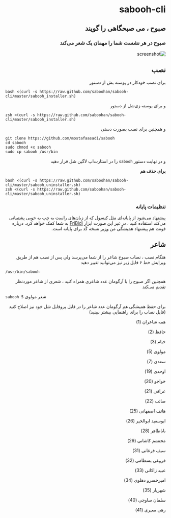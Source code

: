 <div dir="rtl">

# sabooh-cli
## صبوح ، می صبحگاهی را گویند
### صبوح در هر نشست شما را مهمان یک شعر می‌کند

![screenshot](screenshot.png)

## نصب
برای نصب خودکار در پوسته بش از دستور

<div dir="ltr">

```
bash <(curl -s https://raw.github.com/saboohan/sabooh-cli/master/sabooh_installer.sh)
```
</div>

و برای پوسته زی‌شل از دستور

<div dir="ltr">

```
zsh <(curl -s https://raw.github.com/saboohan/sabooh-cli/master/sabooh_installer.sh)
```
</div>

و همچنین برای نصب بصورت دستی

<div dir="ltr">

```
git clone https://github.com/mostafaasadi/sabooh
cd sabooh
sudo chmod +x sabooh
sudo cp sabooh /usr/bin
```
</div>

و در نهایت دستور `sabooh` را در استارت‌اپ لاگین شل قرار دهید


**برای حذف هم**

<div dir="ltr">

```
bash <(curl -s https://raw.github.com/saboohan/sabooh-cli/master/sabooh_uninstaller.sh)
zsh <(curl -s https://raw.github.com/saboohan/sabooh-cli/master/sabooh_uninstaller.sh)
```
</div>

### تنظیمات پایانه

<div dir="rtl">

پیشنهاد می‌شود از پایانه‌ای مثل کنسول که از زبان‌های راست به چپ به خوبی پشتیبانی می‌کند استفاده کنید ، در غیر این صورت ابزار [FriBidi](https://github.com/behdad/fribidi) به شما کمک خواهد کرد.
درباره فونت هم پیشنهاد همیشگی من [وزیر](https://rastikerdar.github.io/vazir-font/) نسخه کُد برای پایانه است.

</div>

## شاعر
هنگام نصب ، نصاب صبوح شاعر را از شما می‌پرسد ولی پس از نصب هم از طریق ‍‍‍‍‍‍‍‍‍‍‍‍‍‍ویرایش خط ۶ فایل زیر نیز می‌توانید تغییر دهید
<div dir="ltr">

`/usr/bin/sabooh`

</div>
همچنین اگر صبوح را با آرگومان عدد شاعری همراه کنید ، شعری از شاعر موردنظر تقدیم می‌کند
<div dir="ltr">

`sabooh 5`  شعر مولوی

</div>

برای حفظ همیشگی هم آرگومان عدد شاعر را در فایل پروفایل شل خود نیز اصلاح کنید (فایل نصاب را برای راهنمایی بیشتر ببینید)



همه شاعران (1)

حافظ (2)

خیام (3)

مولوی (5)

سعدی (7)

اوحدی (19)

خواجو (20)

عراقی (21)

صائب (22)

هاتف اصفهانی (25)

ابوسعید ابوالخیر (26)

باباطاهر (28)

محتشم کاشانی (29)

سیف فرغانی (31)

فروغی بسطامی (32)

عبید زاکانی (33)

امیرخسرو دهلوی (34)

شهریار (35)

سلمان ساوجی (40)

رهی معیری (41)
 </div>
